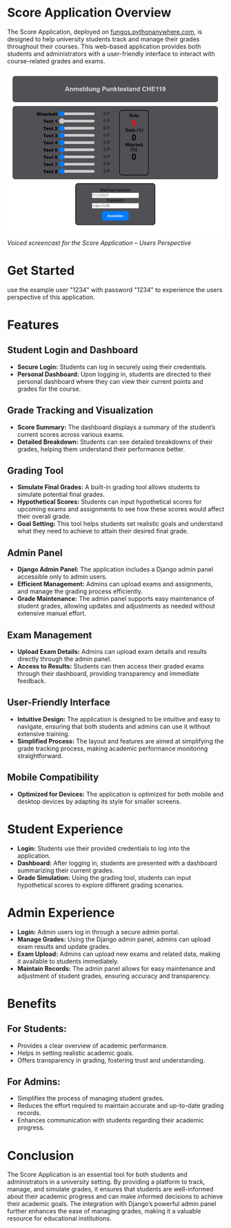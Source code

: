 # Score Application Overview
The Score Application, deployed on [fungos.pythonanywhere.com](https://fungos.pythonanywhere.com), is designed to help university students track and manage their grades throughout their courses. This web-based application provides both students and administrators with a user-friendly interface to interact with course-related grades and exams.

[![score app Starting Page](doc.png)](https://youtu.be/9tV1eKSLeLs)
*Voiced screencast for the Score Application – Users Perspective*

# Get Started
use the example user "1234" with password "1234" to experience the users perspective of this application.

# Features

## Student Login and Dashboard
- **Secure Login:** Students can log in securely using their credentials.
- **Personal Dashboard:** Upon logging in, students are directed to their personal dashboard where they can view their current points and grades for the course.

## Grade Tracking and Visualization
- **Score Summary:** The dashboard displays a summary of the student’s current scores across various exams.
- **Detailed Breakdown:** Students can see detailed breakdowns of their grades, helping them understand their performance better.

## Grading Tool
- **Simulate Final Grades:** A built-in grading tool allows students to simulate potential final grades.
- **Hypothetical Scores:** Students can input hypothetical scores for upcoming exams and assignments to see how these scores would affect their overall grade.
- **Goal Setting:** This tool helps students set realistic goals and understand what they need to achieve to attain their desired final grade.

## Admin Panel
- **Django Admin Panel:** The application includes a Django admin panel accessible only to admin users.
- **Efficient Management:** Admins can upload exams and assignments, and manage the grading process efficiently.
- **Grade Maintenance:** The admin panel supports easy maintenance of student grades, allowing updates and adjustments as needed without extensive manual effort.

## Exam Management
- **Upload Exam Details:** Admins can upload exam details and results directly through the admin panel.
- **Access to Results:** Students can then access their graded exams through their dashboard, providing transparency and immediate feedback.

## User-Friendly Interface
- **Intuitive Design:** The application is designed to be intuitive and easy to navigate, ensuring that both students and admins can use it without extensive training.
- **Simplified Process:** The layout and features are aimed at simplifying the grade tracking process, making academic performance monitoring straightforward.

## Mobile Compatibility
- **Optimized for Devices:** The application is optimized for both mobile and desktop devices by adapting its style for smaller screens.

# Student Experience

- **Login:** Students use their provided credentials to log into the application.
- **Dashboard:** After logging in, students are presented with a dashboard summarizing their current grades.
- **Grade Simulation:** Using the grading tool, students can input hypothetical scores to explore different grading scenarios.

# Admin Experience

- **Login:** Admin users log in through a secure admin portal.
- **Manage Grades:** Using the Django admin panel, admins can upload exam results and update grades.
- **Exam Upload:** Admins can upload new exams and related data, making it available to students immediately.
- **Maintain Records:** The admin panel allows for easy maintenance and adjustment of student grades, ensuring accuracy and transparency.

# Benefits

## For Students:
- Provides a clear overview of academic performance.
- Helps in setting realistic academic goals.
- Offers transparency in grading, fostering trust and understanding.

## For Admins:
- Simplifies the process of managing student grades.
- Reduces the effort required to maintain accurate and up-to-date grading records.
- Enhances communication with students regarding their academic progress.

# Conclusion

The Score Application is an essential tool for both students and administrators in a university setting. By providing a platform to track, manage, and simulate grades, it ensures that students are well-informed about their academic progress and can make informed decisions to achieve their academic goals. The integration with Django’s powerful admin panel further enhances the ease of managing grades, making it a valuable resource for educational institutions.
